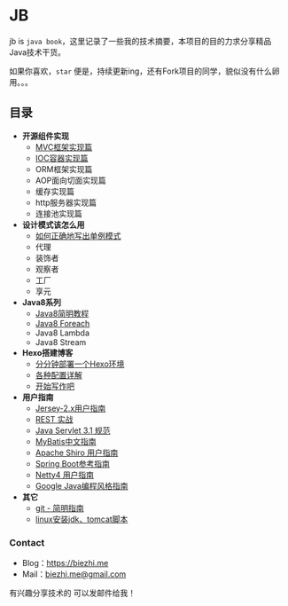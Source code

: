# JB

jb is `java book`，这里记录了一些我的技术摘要，本项目的目的力求分享精品Java技术干货。

如果你喜欢，`star` 便是，持续更新ing，还有Fork项目的同学，貌似没有什么卵用。。。

## 目录

* **开源组件实现**
	* [MVC框架实现篇](mvc/index.md)
	* [IOC容器实现篇](ioc/index.md)
	* ORM框架实现篇
	* AOP面向切面实现篇
	* 缓存实现篇
	* http服务器实现篇
	* 连接池实现篇
* **设计模式该怎么用**
	* [如何正确地写出单例模式](designpatterns/singleton.md)
	* 代理
	* 装饰者
	* 观察者
	* 工厂
	* 享元
* **Java8系列**
	* [Java8简明教程](java8/java8-guide.md)
	* [Java8 Foreach](java8/foreach.md)
	* Java8 Lambda
	* Java8 Stream
* **Hexo搭建博客**
	* [分分钟部署一个Hexo环境](hexo/hello.md)
	* [各种配置详解](hexo/config.md)
	* [开始写作吧](hexo/writing.md)
* **用户指南**
	* [Jersey-2.x用户指南](https://waylau.gitbooks.io/jersey-2-user-guide/content/index.html)
	* [REST 实战](https://waylau.gitbooks.io/rest-in-action/content/)
	* [Java Servlet 3.1 规范](https://github.com/waylau/servlet-3.1-specification)
	* [MyBatis中文指南](http://mybatis.github.io/mybatis-3/zh/index.html)
	* [Apache Shiro 用户指南](https://github.com/waylau/apache-shiro-1.2.x-reference)
	* [Spring Boot参考指南](https://github.com/qibaoguang/Spring-Boot-Reference-Guide/blob/master/SUMMARY.md)
	* [Netty4 用户指南](https://github.com/waylau/netty-4-user-guide/blob/master/SUMMARY.md)
	* [Google Java编程风格指南](user_guide/google-java8-guide.md)
* **其它**
	* [git - 简明指南](git/guide.md) 
	* [linux安装jdk、tomcat脚本](shell/install_jdk_tomcat.sh)

### Contact

- Blog：https://biezhi.me
- Mail：biezhi.me@gmail.com

有兴趣分享技术的 可以发邮件给我！